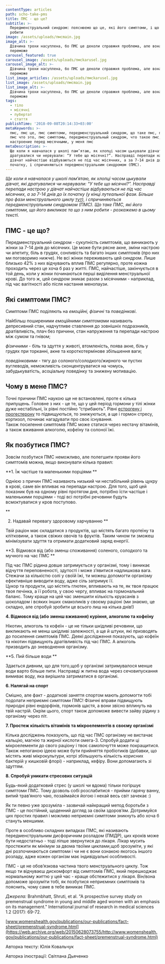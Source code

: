 ```yaml
---
contentType: articles
path: scho-take-pms
title: ПМС - що це?
subtitle: >-
  Передменструальний синдром: пояснюємо що це, які його симптоми, і що з ним
  робити
image: /assets/uploads/пмсmain.jpg
image_alt: >-
  Дівчина трохи насуплена, бо ПМС це деколи справжня проблема, але вона знає, що
  переможе
carousel_featured: true
carousel_image: /assets/uploads/пмсkarusel.jpg
carousel_image_alt: >-
  Дівчина трохи насуплена, бо ПМС це деколи справжня проблема, але вона знає, що
  переможе
list_image_articles: /assets/uploads/пмсkarusel.jpg
list_image: /assets/uploads/пмсmain.jpg
list_image_alt: >-
  Дівчина трохи насуплена, бо ПМС це деколи справжня проблема, але вона знає, що
  переможе
tags:
  - тіло
  - місячні
  - пубертат
  - стаття
publishTime: '2018-09-08T20:14:33+03:00'
metaKeywords: >-
  пмс, пмс це, пмс симптоми, передменструальний синдром, що таке пмс, пмс это,
  пмс что это, пмс симптомы, передменструальный синдром, что такое пмс, плохое
  настроение перед месячными, у меня пмс
metaDescription: >-
  Ще коли я навчалася у школі пам’ятаю, як хлопці часом цькували дівчат, які
  дратувалися чи нервували: “У тебе що місячні?”. Насправді перепади настрою у
  дівчат найчастіше відбуваються не під час місячних, а за 7-14 днів до їх
  початку, і спричиняються передменструальним синдромом (ПМС).
---
```

_Ще коли я навчалася у школі пам’ятаю, як хлопці часом цькували дівчат, які дратувалися чи нервували: “У тебе що місячні?”. Насправді перепади настрою у дівчат найчастіше відбуваються не під час місячних, а за 7-14 днів до їх початку (у кінці лутеальної фази. Більше про фази менструального циклу _[_тут_](https://vpershe.com/articles/misiachni)_), і спричиняються передменструальним синдромом (ПМС). Що таке ПМС, які його симптоми, що його викликає та що з ним робити - розкажемо в цьому тексті._

## ПМС - це що?

Передменструальний синдром - сукупність симптомів, що виникають у жінки за 7-14 днів до місячних. Це може бути рясне акне, зміни настрою чи апетиту, біль в грудях, сонливість та багато інших симптомів (про них ми поговоримо нижче). Не всі жінки переживають цей синдром. Лише близько 42% з них відчувають вплив ПМС регулярно, проте кожна проходить через це хоча б раз у житті. 
ПМС, найчастіше, закінчується в той день, коли у жінки починаються перші виділення менструальної крові. До того ж, цей синдром зникає разом з місячними - наприклад, під час вагітності або після настання менопаузи.

## Які симптоми ПМС?

Симптоми ПМС поділяють на _емоційні, фізичні_ та _поведінкові_. 

Найбільш поширеними _емоційними симптомами_ називають депресивний стан, надчутливе ставлення до зовнішніх подразників, дратівливість, плач без причини, стан напруження та перепади настрою між сумом та гнівом; 

_фізичними_ - біль та здуття у животі, втомленість, поява акне, біль у грудях при торканні, акне та короткотермінове збільшення ваги; 

_поведінковими_ - тягу до солоного/солодкого/жирного чи пустих вуглеводів, неможливість сконцентруватися на чомусь, забудькуватість, асоціальну поведінку та знижену мотивацію.

## Чому в мене ПМС?

Точні причини ПМС наукою ще не встановлені, проте є кілька припущень. Головне з них - це те, що у цей період гормони у тілі жінки дуже нестабільні, їх рівні постійно “стрибають”. Рівні [естрогену і прогестерону](https://vpershe.com/articles/scho-take-hormony-testosteron-estrogen) то підвищуються, то знижуються, а ще і гормон стресу, кортизол, починає нагадувати про своє існування. 
\
Також посилення симптомів ПМС може статися через нестачу вітамінів, а також вживання алкоголю, кофеїну та солоної їжі.

## Як позбутися ПМС?

Зовсім позбутися ПМС неможливо, але полегшити прояви його симптомів можна, якщо виконувати кілька правил:

**1. Їж частіше та маленькими порціями
**

Однією з причин ПМС називають низький чи нестабільний рівень цукру в крові, саме він впливає на перепади настрою. Для того, щоб цей показник був на одному рівні протягом дня, потрібно їсти частіше і маленькими порціями - тоді всі потрібні речовини будуть всмоктуватися у кров поступово.

\*\*

2. Надавай перевагу здоровому харчуванню
   \*\*

Твій раціон має складатися з продуктів, що містять багато протеїну та клітковини, а також свіжих овочів та фруктів. Таким чином ти зможеш мінімізувати здуття та отримати додатковий заряд енергії.

**3. Відмовся від (або зменш споживання) соленого, солодкого та мучного на час ПМС
**

Під час ПМС рідина довше затримується у організмі, тому і виникає відчуття переповненості, здутості і може з’явитися надлишкова вага. Стежачи за кількістю солі у своїй їжі, ти можеш допомогти організму ефективніше виводити воду, адже сіль затримує її. \
Цукор та продукти, що містять глютен, впливають на те, як твоя працює твоя печінка, а її робота, у свою чергу, впливає на гормональний баланс. Тому краще на цей час зменшити кількість круасанів з шоколадом і всяких інших смаколиків у своєму раціоні (ми знаємо, це складно, але спробуй зробити це всього лиш на кілька днів!)

**4. Відмовся від (або зменш вживання) куріння, алкоголю та кофеїну**

Нікотин, алкоголь та кофеїн - це не тільки шкідливі речовини, що викликають не менш шкідливі залежності, а ще й штуки, які призводять до посилення симптомів ПМС. Деякі дослідження показують, що кофеїн та нікотин підвищують дратівливість під час ПМС. А алкоголь призводить до зневоднення організму.

**5. Пий більше води
**

Здається дивним, що для того,щоб у організмі затримувалося менше води варто більше пити. Насправді ж питна вода через сечовипускання вимиває воду, яка вирішила затриматися в організмі.

**6. Налягай на спорт**

Смішно, але факт - додаткові заняття спортом мають допомогти тобі подолати неприємні симптоми ПМС! Фізичні вправи підвищують природні рівні ендорфінів, гормонів щастя, а вони звісно вплинуть на твій настрій. Окрім цього, спорт також допоможе вивести зайву рідину з організму через піт.

**7. Простеж кількість вітамінів та мікроелементів в своєму організмі**

Кілька досліджень показують, що під час ПМС організму не вистачає кальцію, магнію та жирної кислоти омега-3. Спробуй додати ці мікроелементи до свого раціону і твоє самопочуття може покращитися. Також непоганою ідеєю може бути прийняття пробіотиків (добавки, що містять живі мікрокультури, котрі збільшують кількість корисних бактерій у кишковій флорі) - наприклад, кефіру. Вони допомагають зі здуттям.

**8. Спробуй уникати стресових ситуацій**

Будь-який додатковий стрес (у школі чи вдома) тільки погіршує симптоми ПМС. Тому дозволь собі розслабитися - прийми гарячу ванну, випий трав’яного чаю, позаймайся йогою і нехай весь світ зачекає :)

Як ти певно уже зрозуміла - зазвичай найкращий метод боротьби з ПМС - це постійний, щоденний догляд за своїм здоров’ям. Дотримуйся цих простих правил і можливо неприємні симптоми зникнуть або хоча б стануть меншими. 

Проте в особливо складних випадках ПМС, які називають передменструальним дисфоричним розладом (ПМДР), цих кроків може бути недостатньо - тоді ліпше звернутися до лікаря. Лікар мусить простежити як мінімум за двома твоїми циклами,щоб зрозуміти, у які дні розпочинаються симптоми і чи не є вони ознакою якогось іншого розладу, адже кожен організм має індивідуальні особливості. 

ПМС - це не обов’язкова частина твого менструального циклу. Тож якщо ти відчуваєш дискомфорт від симптомів ПМС, який перешкоджає нормальному життю у цей час - краще обстежитися у лікаря. Він/вона допоможе зрозуміти тобі, як позбутися неприємних симптомів та пояснить, чому саме в тебе виникає ПМС.

_Джерела:_ Brahmbhatt, Shruti, et al. "A prospective survey study on premenstrual syndrome in young and middle aged women with an emphasis on its management." International journal of research in medical sciences 1.2 (2017): 69-72.

[www.womenshealth.gov/publications/our-publications/fact-sheet/premenstrual-syndrome.html](https://web.archive.org/web/20150628073755/http://www.womenshealth.gov/publications/our-publications/fact-sheet/premenstrual-syndrome.html)

Авторка тексту: Юлія Ковальчук

Авторка ілюстрації: Світлана Дьяченко

